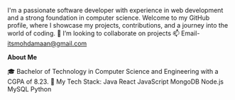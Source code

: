 I'm a passionate software developer with experience in web development and a strong foundation in computer science. Welcome to my GitHub profile, where I showcase my projects, contributions, and a journey into the world of coding.
💞️ I’m looking to collaborate on projects
📫 Email- itsmohdamaan@gmail.com

<!---
itsamaan/itsamaan is a ✨ special ✨ repository because its `README.md` (this file) appears on your GitHub profile.
You can click the Preview link to take a look at your changes.
--->
**About Me**

🎓 Bachelor of Technology in Computer Science and Engineering with a CGPA of 8.23.
🌟 My Tech Stack:
Java
React
JavaScript
MongoDB
Node.js
MySQL
Python
